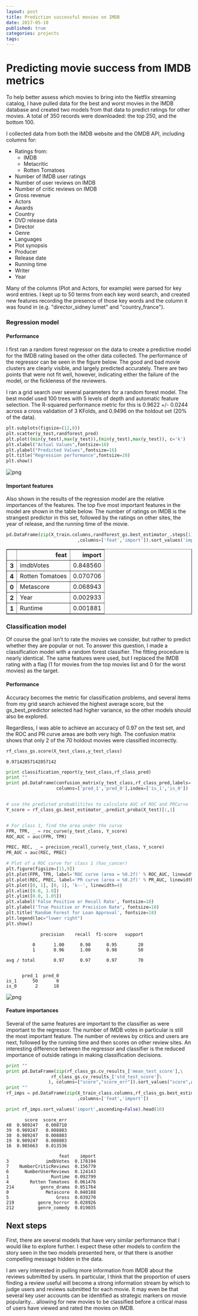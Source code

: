 ```yaml
---
layout: post
title: Prediction successful movies on IMDB
date: 2017-05-10
published: true
categories: projects
tags:
---
```

# Predicting movie success from IMDB metrics

To help better assess which movies to bring into the Netflix streaming catalog, I have pulled data for the best and worst movies in the IMDB database and created two models from that data to predict ratings for other movies.  A total of 350 records were downloaded: the top 250, and the bottom 100.

I collected data from both the IMDB website and the OMDB API, including columns for:
- Ratings from:
    + IMDB
    + Metacritic
    + Rotten Tomatoes
- Number of IMDB user ratings
- Number of user reviews on IMDB
- Number of critic reviews on IMDB
- Gross revenue
- Actors
- Awards
- Country
- DVD release data
- Director
- Genre
- Languages
- Plot synopsis
- Producer
- Release date
- Running time
- Writer
- Year

Many of the columns (Plot and Actors, for example) were parsed for key word entries.  I kept up to 50 terms from each key word search, and created new features recording the presence of those key words and the column it was found in (e.g. "director_sidney lumet" and "country_france").

### Regression model
#### Performance
I first ran a random forest regressor on the data to create a predictive model for the IMDB rating based on the other data collected.  The performance of the regressor can be seen in the figure below.  The good and bad movie clusters are clearly visible, and largely predicted accurately.  There are two points that were not fit well, however, indicating either the failure of the model, or the fickleness of the reviewers.  

I ran a grid search over several parameters for a random forest model.  The best model used 100 trees with 5 levels of depth and automatic feature selection.  The R-squared performance metric for this is 0.9622 +/- 0.0244 across a cross validation of 3 KFolds, and 0.9496 on the holdout set (20% of the data).



```python
plt.subplots(figsize=(12,8))
plt.scatter(y_test,randforest_pred)
plt.plot((min(y_test),max(y_test)),(min(y_test),max(y_test)), c='k')
plt.xlabel("Actual Values",fontsize=16)
plt.ylabel("Predicted Values",fontsize=16)
plt.title("Regression performance",fontsize=20)
plt.show()

```


![png](../images/project-6-summary_files/project-6-summary_2_0.png)


#### Important features
Also shown in the results of the regression model are the relative importances of the features.  The top five most important features in the model are shown in the table below.  The number of ratings on IMDB is the strangest predictor in this set, followed by the ratings on other sites, the year of release, and the running time of the movie.


```python
pd.DataFrame(zip(X_train.columns,randforest_gs.best_estimator_.steps[1][1].feature_importances_)\
                           ,columns=['feat','import']).sort_values('import',ascending=False).head()
```




<div>
<table border="1" class="dataframe">
  <thead>
    <tr style="text-align: right;">
      <th></th>
      <th>feat</th>
      <th>import</th>
    </tr>
  </thead>
  <tbody>
    <tr>
      <th>3</th>
      <td>imdbVotes</td>
      <td>0.848560</td>
    </tr>
    <tr>
      <th>4</th>
      <td>Rotten Tomatoes</td>
      <td>0.070706</td>
    </tr>
    <tr>
      <th>0</th>
      <td>Metascore</td>
      <td>0.068943</td>
    </tr>
    <tr>
      <th>2</th>
      <td>Year</td>
      <td>0.002933</td>
    </tr>
    <tr>
      <th>1</th>
      <td>Runtime</td>
      <td>0.001881</td>
    </tr>
  </tbody>
</table>
</div>



### Classification model
Of course the goal isn't to rate the movies we consider, but rather to predict whether they are popular or not.  To answer this question, I made a classification model with a random forest classifier.  The fitting procedure is nearly identical.  The same features were used, but I replaced the IMDB rating with a flag (1 for movies from the top movies list and 0 for the worst movies) as the target.

#### Performance
Accuracy becomes the metric for classification problems, and several items from my grid search achieved the highest average score, but the gs_best_predictor selected had higher variance, so the other models should also be explored.

Regardless, I was able to achieve an accuracy of 0.97 on the test set, and the ROC and PR curve areas are both very high.  The confusion matrix shows that only 2 of the 70 holdout movies were classified incorrectly.


```python
rf_class_gs.score(X_test_class,y_test_class)
```




    0.97142857142857142




```python
print classification_report(y_test_class,rf_class_pred)
print ""
print pd.DataFrame(confusion_matrix(y_test_class,rf_class_pred,labels=[1,0]),\
                   columns=['pred_1','pred_0'],index=['is_1','is_0'])


# use the predicted probablitites to calculate AUC of ROC and PRCurve
Y_score = rf_class_gs.best_estimator_.predict_proba(X_test)[:,1]


# For class 1, find the area under the curve
FPR, TPR, _ = roc_curve(y_test_class, Y_score)
ROC_AUC = auc(FPR, TPR)

PREC, REC, _ = precision_recall_curve(y_test_class, Y_score)
PR_AUC = auc(REC, PREC)

# Plot of a ROC curve for class 1 (has_cancer)
plt.figure(figsize=[11,9])
plt.plot(FPR, TPR, label='ROC curve (area = %0.2f)' % ROC_AUC, linewidth=4)
plt.plot(REC, PREC, label='PR curve (area = %0.2f)' % PR_AUC, linewidth=4)
plt.plot([0, 1], [0, 1], 'k--', linewidth=4)
plt.xlim([0.0, 1.0])
plt.ylim([0.0, 1.05])
plt.xlabel('False Positive or Recall Rate', fontsize=18)
plt.ylabel('True Positive or Precision Rate', fontsize=18)
plt.title('Random Forest for Loan Approval', fontsize=18)
plt.legend(loc="lower right")
plt.show()
```

                 precision    recall  f1-score   support
    
              0       1.00      0.90      0.95        20
              1       0.96      1.00      0.98        50
    
    avg / total       0.97      0.97      0.97        70
    
    
          pred_1  pred_0
    is_1      50       0
    is_0       2      18



![png](../images/project-6-summary_files/project-6-summary_7_1.png)


#### Feature importances

Several of the same features are important to the classifier as were important to the regressor.  The number of IMDB votes in particular is still the most important feature.  The number of reviews by critics and users are next, followed by the running time and then scores on other review sites.  An interesting difference between the regressor and classifier is the reduced importance of outside ratings in making classification decisions.


```python
print ""
print pd.DataFrame(zip(rf_class_gs.cv_results_['mean_test_score'],\
                 rf_class_gs.cv_results_['std_test_score']\
                ), columns=["score","score_err"]).sort_values("score",ascending=False).head()
print ""
rf_imps = pd.DataFrame(zip(X_train_class.columns,rf_class_gs.best_estimator_.steps[1][1].feature_importances_)\
                           ,columns=['feat','import'])

print rf_imps.sort_values('import',ascending=False).head(10)
```

    
           score  score_err
    40  0.989247   0.008710
    39  0.989247   0.008803
    38  0.989247   0.008803
    19  0.989247   0.008803
    16  0.985663   0.013536
    
                        feat    import
    3              imdbVotes  0.178194
    7    NumberCriticReviews  0.156770
    6      NumberUserReviews  0.124143
    1                Runtime  0.092799
    4        Rotten Tomatoes  0.061476
    214          genre_drama  0.051764
    0              Metascore  0.040188
    5                  Gross  0.039270
    219         genre_horror  0.028926
    212         genre_comedy  0.019035


## Next steps

First, there are several models that have very similar performance that I would like to explore further.  I expect these other models to confirm the story seen in the two models presented here, or that there is another compelling message hidden in the data.

I am very interested in pulling more information from IMDB about the reviews submitted by users.  In particular, I think that the proportion of users finding a review useful will become a strong information stream by which to judge users and reviews submitted for each movie.  It may even be that several key user accounts can be identified as strategic markers on movie popularity... allowing for new movies to be classified before a critical mass of users have viewed and rated the movies on IMDB.


```python

```
